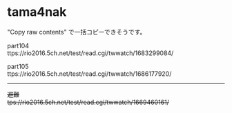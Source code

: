 # tama4nak

"Copy raw contents" で一括コピーできそうです。


part104     
ttps://rio2016.5ch.net/test/read.cgi/twwatch/1683299084/

part105     
ttps://rio2016.5ch.net/test/read.cgi/twwatch/1686177920/

---

~~避難~~   
~~tps://rio2016.5ch.net/test/read.cgi/twwatch/1669460161/~~
